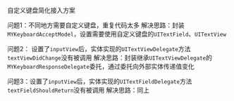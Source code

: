 自定义键盘简化接入方案

问题1：不同地方需要自定义键盘，重复代码太多
解决思路：封装`MYKeyboardAcceptModel`，设置需要使用自定义键盘的`UITextField`、`UITextView`

问题2： 设置了`inputView`后，实体实现的`UITextViewDelegate`方法`textViewDidChange`没有被调用
解决思路：封装继承`UITextViewDelegate`的`MYKeyboardResponseDelegate`委托，通过委托向外部实体传递值变化

问题3：设置了`inputView`后，实体实现的`UITextFieldDelegate`方法`textFieldShouldReturn`没有被调用
解决思路：同上
